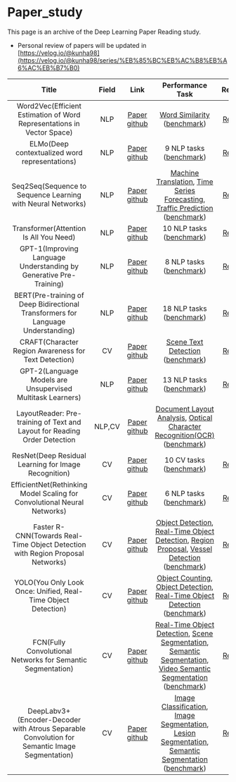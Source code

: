  # Paper_study
This page is an archive of the Deep Learning Paper Reading study.
- Personal review of papers will be updated in [https://velog.io/@kunha98](https://velog.io/@kunha98/series/%EB%85%BC%EB%AC%B8%EB%A6%AC%EB%B7%B0)
 
| Title | Field | Link | Performance Task | Review | publication |
|:---------------:|:-------------:|:-------------:|:-------------:|-------------:|:-------------:|
| Word2Vec(Efficient Estimation of Word Representations in Vector Space) | NLP | [Paper](https://arxiv.org/pdf/1301.3781.pdf) <br> [github](https://github.com/RaRe-Technologies/gensim/blob/develop/gensim/models/word2vec.py) |  [Word Similarity](https://paperswithcode.com/task/word-similarity) ([benchmark](https://paperswithcode.com/paper/efficient-estimation-of-word-representations)) | [Review](https://velog.io/@kunha98/%EB%85%BC%EB%AC%B8%EB%A6%AC%EB%B7%B0Word2Vec-Efficient-Estimation-of-Word-Representations-in-Vector-Space-ICLR-2013) | ICLR 2013 |
| ELMo(Deep contextualized word representations) | NLP | [Paper](https://arxiv.org/pdf/1802.05365.pdf) <br> [github](https://github.com/allenai/allennlp/blob/main/allennlp/modules/elmo.py) | 9 NLP tasks ([benchmark](https://paperswithcode.com/paper/deep-contextualized-word-representations)) | [Review](https://velog.io/@kunha98/%EB%85%BC%EB%AC%B8%EB%A6%AC%EB%B7%B0ELMo-Deep-contextualized-word-representations-NAACL-2018) | NAACL 2018 |
| Seq2Seq(Sequence to Sequence Learning with Neural Networks) | NLP | [Paper](https://arxiv.org/pdf/1409.3215.pdf) <br> [github](https://github.com/farizrahman4u/seq2seq) | [Machine Translation](https://paperswithcode.com/task/machine-translation), [Time Series Forecasting](https://paperswithcode.com/task/time-series-forecasting), [Traffic Prediction](https://paperswithcode.com/task/traffic-prediction) ([benchmark](https://paperswithcode.com/paper/sequence-to-sequence-learning-with-neural)) | [Review](https://velog.io/@kunha98/%EB%85%BC%EB%AC%B8%EB%A6%AC%EB%B7%B0Seq2Seq-Sequence-to-Sequence-Learning-with-Neural-Networks-NIPS-2014) | NeurIPS 2014 |
| Transformer(Attention Is All You Need) | NLP | [Paper](https://arxiv.org/pdf/1706.03762.pdf) <br> [github](https://github.com/tensorflow/tensor2tensor/blob/master/tensor2tensor/models/transformer.py) | 10 NLP tasks ([benchmark](https://paperswithcode.com/paper/attention-is-all-you-need)) | [Review](https://velog.io/@kunha98/%EB%85%BC%EB%AC%B8%EB%A6%AC%EB%B7%B0Transformer-Attention-Is-All-You-Need-NIPS-2017) | NeurIPS 2017 |
| GPT-1(Improving Language Understanding by Generative Pre-Training) | NLP | [Paper](https://s3-us-west-2.amazonaws.com/openai-assets/research-covers/language-unsupervised/language_understanding_paper.pdf) <br> [github](https://github.com/openai/finetune-transformer-lm) | 8 NLP tasks ([benchmark](https://paperswithcode.com/paper/improving-language-understanding-by)) | [Review](https://velog.io/@kunha98/%EB%85%BC%EB%AC%B8%EB%A6%AC%EB%B7%B0GPT1-Improving-Language-Understandingby-Generative-Pre-Training-Preprint-2018) | Preprint 2018 |
| BERT(Pre-training of Deep Bidirectional Transformers for Language Understanding) | NLP | [Paper](https://arxiv.org/pdf/1810.04805v2.pdf) <br> [github](https://github.com/google-research/bert) | 18 NLP tasks ([benchmark](https://paperswithcode.com/paper/bert-pre-training-of-deep-bidirectional)) | [Review](https://velog.io/@kunha98/%EB%85%BC%EB%AC%B8%EB%A6%AC%EB%B7%B0BERT-Pre-training-of-Deep-Bidirectional-Transformers-for-Language-Understanding-NAACL-2019) | NAACL 2019 |
| CRAFT(Character Region Awareness for Text Detection) | CV | [Paper](https://arxiv.org/pdf/1904.01941.pdf) <br> [github](https://github.com/clovaai/CRAFT-pytorch) | [Scene Text Detection](https://paperswithcode.com/task/scene-text-detection) ([benchmark](https://paperswithcode.com/paper/character-region-awareness-for-text-detection)) | [Review](https://velog.io/@kunha98/Character-Region-Awareness-for-Text-Detection) | CVPR 2019 |
| GPT-2(Language Models are Unsupervised Multitask Learners) | NLP | [Paper](https://d4mucfpksywv.cloudfront.net/better-language-models/language-models.pdf) <br> [github](https://github.com/openai/gpt-2) | 13 NLP tasks ([benchmark](https://paperswithcode.com/paper/language-models-are-unsupervised-multitask)) | [Review](https://velog.io/@kunha98/%EB%85%BC%EB%AC%B8%EB%A6%AC%EB%B7%B0GPT-2-Language-Models-are-Unsupervised-Multitask-Learners-Preprint-2019) | Preprint 2019 |
| LayoutReader: Pre-training of Text and Layout for Reading Order Detection | NLP,CV | [Paper](https://aclanthology.org/2021.emnlp-main.389.pdf) <br> [github](https://github.com/microsoft/unilm/tree/master/layoutreader) |  [Document Layout Analysis](https://paperswithcode.com/task/document-layout-analysis), [Optical Character Recognition(OCR)](https://paperswithcode.com/task/optical-character-recognition) ([benchmark](https://paperswithcode.com/paper/layoutreader-pre-training-of-text-and-layout)) |  | EMNLP 2021 |
| ResNet(Deep Residual Learning for Image Recognition) | CV | [Paper](https://arxiv.org/pdf/1512.03385.pdf) <br> [github](https://github.com/tensorflow/models/tree/623a471131e905436c3b21205075b031e1bc4795/official/legacy/image_classification/resnet) | 10 CV tasks ([benchmark](https://paperswithcode.com/paper/deep-residual-learning-for-image-recognition)) | [Review](https://velog.io/@kunha98/%EB%85%BC%EB%AC%B8%EB%A6%AC%EB%B7%B0ResNet-Deep-Residual-Learning-for-Image-Recognition-CVPR-2016) | CVPR 2016 |
| EfficientNet(Rethinking Model Scaling for Convolutional Neural Networks) | CV | [Paper](https://arxiv.org/pdf/1905.11946.pdf) <br> [github](https://github.com/tensorflow/tpu/tree/master/models/official/efficientnet) | 6 NLP tasks ([benchmark](https://paperswithcode.com/paper/efficientnet-rethinking-model-scaling-for)) | [Review](https://velog.io/@kunha98/%EB%85%BC%EB%AC%B8%EB%A6%AC%EB%B7%B0EfficientNet-Rethinking-Model-Scaling-for-Convolutional-Neural-Networks) | ICML 2019 |
| Faster R-CNN(Towards Real-Time Object Detection with Region Proposal Networks) | CV | [Paper](https://arxiv.org/pdf/1506.01497.pdf) <br> [github](https://github.com/rbgirshick/py-faster-rcnn) | [Object Detection](https://paperswithcode.com/task/object-detection), [Real-Time Object Detection](https://paperswithcode.com/task/real-time-object-detection), [Region Proposal](https://paperswithcode.com/task/region-proposal), [Vessel Detection](https://paperswithcode.com/task/vessel-detection) ([benchmark](https://paperswithcode.com/paper/faster-r-cnn-towards-real-time-object)) | [Review](https://velog.io/@kunha98/%EB%85%BC%EB%AC%B8%EB%A6%AC%EB%B7%B0Faster-R-CNN-Towards-Real-Time-Object-Detection-with-Region-Proposal-Networks-NeurIPS-2015) | NeurIPS 2015 |
| YOLO(You Only Look Once: Unified, Real-Time Object Detection) | CV | [Paper](https://arxiv.org/pdf/1506.02640.pdf) <br> [github](https://github.com/AlexeyAB/darknet) | [Object Counting](https://paperswithcode.com/task/object-counting), [Object Detection](https://paperswithcode.com/task/object-detection), [Real-Time Object Detection](https://paperswithcode.com/task/real-time-object-detection) ([benchmark](https://paperswithcode.com/paper/you-only-look-once-unified-real-time-object)) | [Review](https://velog.io/@kunha98/%EB%85%BC%EB%AC%B8%EB%A6%AC%EB%B7%B0You-Only-Look-OnceYOLO-Unified-Real-Time-Object-DetectionCVPR-2016) | CVPR 2016 |
| FCN(Fully Convolutional Networks for Semantic Segmentation) | CV | [Paper](https://arxiv.org/pdf/1411.4038.pdf) <br> [github](https://github.com/pytorch/vision/blob/0b41ff0b0a08229a10cfe1ca6987b4386d68bd9c/torchvision/models/segmentation/fcn.py#L17) | [Real-Time Object Detection](https://paperswithcode.com/task/real-time-object-detection), [Scene Segmentation](https://paperswithcode.com/task/scene-segmentation), [Semantic Segmentation](https://paperswithcode.com/task/semantic-segmentation), [Video Semantic Segmentation](https://paperswithcode.com/task/video-semantic-segmentation) ([benchmark](https://paperswithcode.com/paper/fully-convolutional-networks-for-semantic)) | [Review](https://velog.io/@kunha98/%EB%85%BC%EB%AC%B8%EB%A6%AC%EB%B7%B0FCN-Fully-Convolutional-Networks-for-Semantic-SegmentationCVPR-2015) | CVPR 2015 |
| DeepLabv3+(Encoder-Decoder with Atrous Separable Convolution for Semantic Image Segmentation) | CV | [Paper](https://arxiv.org/pdf/1802.02611.pdf) <br> [github](https://github.com/tensorflow/models/tree/master/research/deeplab) | [Image Classification](https://paperswithcode.com/task/image-classification), [Image Segmentation](https://paperswithcode.com/task/image-segmentation), [Lesion Segmentation](https://paperswithcode.com/task/lesion-segmentation), [Semantic Segmentation](https://paperswithcode.com/task/semantic-segmentation) ([benchmark](https://paperswithcode.com/paper/encoder-decoder-with-atrous-separable)) | [Review](https://velog.io/@kunha98/%EB%85%BC%EB%AC%B8%EB%A6%AC%EB%B7%B0DeepLabv3-Encoder-Decoder-with-Atrous-SeparableConvolution-for-Semantic-Image-SegmentationECCV-2018) | ECCV 2018 |
